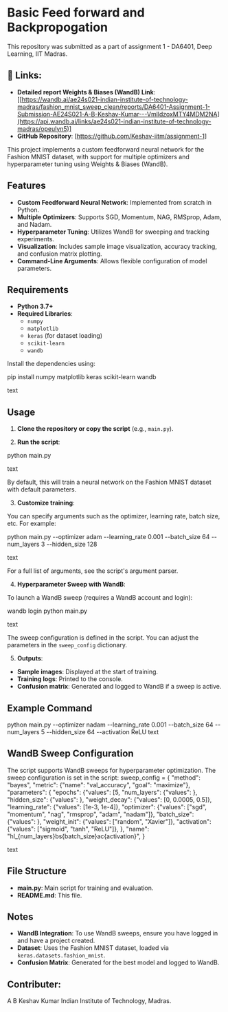 # Basic Feed forward and Backpropogation
This repository was submitted as a part of assignment 1 - DA6401, Deep Learning, IIT Madras.


## 🔗 Links:
- **Detailed report Weights & Biases (WandB) Link**: [[https://wandb.ai/ae24s021-indian-institute-of-technology-madras/fashion_mnist_sweep_clean/reports/DA6401-Assignment-1-Submission-AE24S021-A-B-Keshav-Kumar---VmlldzoxMTY4MDM2NA](https://api.wandb.ai/links/ae24s021-indian-institute-of-technology-madras/opeulyn5)]
- **GitHub Repository**: [https://github.com/Keshav-iitm/assignment-1]


This project implements a custom feedforward neural network for the Fashion MNIST dataset, with support for multiple optimizers and hyperparameter tuning using Weights & Biases (WandB).

## Features

- **Custom Feedforward Neural Network**: Implemented from scratch in Python.
- **Multiple Optimizers**: Supports SGD, Momentum, NAG, RMSprop, Adam, and Nadam.
- **Hyperparameter Tuning**: Utilizes WandB for sweeping and tracking experiments.
- **Visualization**: Includes sample image visualization, accuracy tracking, and confusion matrix plotting.
- **Command-Line Arguments**: Allows flexible configuration of model parameters.

## Requirements

- **Python 3.7+**
- **Required Libraries**:
  - `numpy`
  - `matplotlib`
  - `keras` (for dataset loading)
  - `scikit-learn`
  - `wandb`

Install the dependencies using:

pip install numpy matplotlib keras scikit-learn wandb

text

## Usage

1. **Clone the repository or copy the script** (e.g., `main.py`).

2. **Run the script**:

python main.py

text

By default, this will train a neural network on the Fashion MNIST dataset with default parameters.

3. **Customize training**:

You can specify arguments such as the optimizer, learning rate, batch size, etc. For example:

python main.py --optimizer adam --learning_rate 0.001 --batch_size 64 --num_layers 3 --hidden_size 128

text

For a full list of arguments, see the script's argument parser.

4. **Hyperparameter Sweep with WandB**:

To launch a WandB sweep (requires a WandB account and login):

wandb login
python main.py

text

The sweep configuration is defined in the script. You can adjust the parameters in the `sweep_config` dictionary.

5. **Outputs**:
- **Sample images**: Displayed at the start of training.
- **Training logs**: Printed to the console.
- **Confusion matrix**: Generated and logged to WandB if a sweep is active.

## Example Command
python main.py --optimizer nadam --learning_rate 0.001 --batch_size 64 --num_layers 5 --hidden_size 64 --activation ReLU
text

## WandB Sweep Configuration

The script supports WandB sweeps for hyperparameter optimization. The sweep configuration is set in the script:
sweep_config = {
"method": "bayes",
"metric": {"name": "val_accuracy", "goal": "maximize"},
"parameters": {
"epochs": {"values": [5,
"num_layers": {"values": },
"hidden_size": {"values": },
"weight_decay": {"values": [0, 0.0005, 0.5]},
"learning_rate": {"values": [1e-3, 1e-4]},
"optimizer": {"values": ["sgd", "momentum", "nag", "rmsprop", "adam", "nadam"]},
"batch_size": {"values": },
"weight_init": {"values": ["random", "Xavier"]},
"activation": {"values": ["sigmoid", "tanh", "ReLU"]},
},
"name": "hl_{num_layers}bs{batch_size}ac{activation}",
}

text

## File Structure
- **main.py**: Main script for training and evaluation.
- **README.md**: This file.

## Notes
- **WandB Integration**: To use WandB sweeps, ensure you have logged in and have a project created.
- **Dataset**: Uses the Fashion MNIST dataset, loaded via `keras.datasets.fashion_mnist`.
- **Confusion Matrix**: Generated for the best model and logged to WandB.

## Contributer:
A B Keshav Kumar 
Indian Institute of Technology, Madras.

